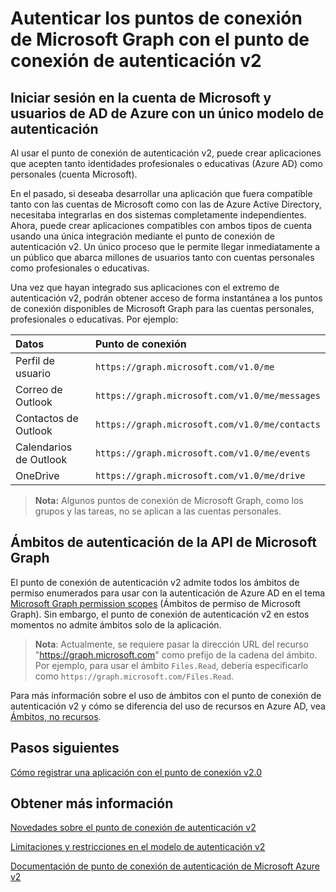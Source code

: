 # Autenticar los puntos de conexión de Microsoft Graph con el punto de conexión de autenticación v2


<!--
### Preview documentation
There are features and functionality of the converged authentication model that are not yet supported in the public preview period. You should be aware of them if you are building applications during the public preview. For more information, see [Limitations and restrictions of the converged authentication model preview](https://azure.microsoft.com/en-us/documentation/articles/active-directory-v2-limitations/).
-->

## Iniciar sesión en la cuenta de Microsoft y usuarios de AD de Azure con un único modelo de autenticación

Al usar el punto de conexión de autenticación v2, puede crear aplicaciones que acepten tanto identidades profesionales o educativas (Azure AD) como personales (cuenta Microsoft).

En el pasado, si deseaba desarrollar una aplicación que fuera compatible tanto con las cuentas de Microsoft como con las de Azure Active Directory, necesitaba integrarlas en dos sistemas completamente independientes. Ahora, puede crear aplicaciones compatibles con ambos tipos de cuenta usando una única integración mediante el punto de conexión de autenticación v2. Un único proceso que le permite llegar inmediatamente a un público que abarca millones de usuarios tanto con cuentas personales como profesionales o educativas.   

Una vez que hayan integrado sus aplicaciones con el extremo de autenticación v2, podrán obtener acceso de forma instantánea a los puntos de conexión disponibles de Microsoft Graph para las cuentas personales, profesionales o educativas. Por ejemplo: 

| Datos              | Punto de conexión                                       |
|:------------------|:-----------------------------------------------|
| Perfil de usuario      | `https://graph.microsoft.com/v1.0/me`          |
| Correo de Outlook      | `https://graph.microsoft.com/v1.0/me/messages` |
| Contactos de Outlook  | `https://graph.microsoft.com/v1.0/me/contacts` |
| Calendarios de Outlook | `https://graph.microsoft.com/v1.0/me/events`   |
| OneDrive          | `https://graph.microsoft.com/v1.0/me/drive`    |

 >**Nota:** Algunos puntos de conexión de Microsoft Graph, como los grupos y las tareas, no se aplican a las cuentas personales.  

## Ámbitos de autenticación de la API de Microsoft Graph

El punto de conexión de autenticación v2 admite todos los ámbitos de permiso enumerados para usar con la autenticación de Azure AD en el tema [Microsoft Graph permission scopes](permission_scopes.md) (Ámbitos de permiso de Microsoft Graph). Sin embargo, el punto de conexión de autenticación v2 en estos momentos no admite ámbitos solo de la aplicación.

>**Nota**: Actualmente, se requiere pasar la dirección URL del recurso "https://graph.microsoft.com" como prefijo de la cadena del ámbito. Por ejemplo, para usar el ámbito `Files.Read`, debería especificarlo como `https://graph.microsoft.com/Files.Read`.

Para más información sobre el uso de ámbitos con el punto de conexión de autenticación v2 y cómo se diferencia del uso de recursos en Azure AD, vea [Ámbitos, no recursos](https://azure.microsoft.com/en-us/documentation/articles/active-directory-v2-compare/#scopes-not-resources).

<!--
The table below lists the authentication scopes to use with the converged authentication model preview. For more information about using scopes with the converged authentication model, and how it differs from using resources in Azure AD, see [Scopes, not resources](https://azure.microsoft.com/en-us/documentation/articles/active-directory-v2-compare/#scopes-not-resources).


| **Scope**             | **Permission**                        | **Description**                                                                                                                                         |
|:----------------------|:--------------------------------------|:--------------------------------------------------------------------------------------------------------------------------------------------------------|
| `User.Read`           | Enable sign-in and read user profile  | Allows users to sign-in to the app, and allows the app to read the profile. It also allow the app to read basic company information of signed-in users. |
| `User.ReadWrite`      | Read and write access to user profile | Allows the app to read the profile of signed-in users, and to update profile information on behalf of signed-in users.                                  |
| `Mail.Read`           | Read user mail                        | Allows this app to read messages in user mailboxes.                                                                                                     |
| `Mail.ReadWrite`      | Read and write access to user mail    | Allows the app to read, update, create, and delete messages in user mailboxes.                                                                          |
| `Mail.Send`           | Send mail as a user                   | Allows the app to send messages as users in the organization.                                                                                           |
| `Contacts.Read`       | Read user contacts                    | Allows the app to read user contacts.                                                                                                                   |
| `Contacts.ReadWrite`  | Have full access to user contacts     | Allows the app to read, update, create and delete user contacts.                                                                                        |
| `Calendars.Read`      | Read user calendars                   | Allows the app to read events in user calendars.                                                                                                        |
| `Calendars.ReadWrite` | Have full access to user calendars    | Allows the app to read, update, create, and delete events in user calendars.                                                                            |
| `Files.Read`          | Read users' files                     | Allows the application to read the current user's files.                                                                                                |
| `Files.ReadWrite`     | Edit or delete users' files           | Allows the app to edit or delete the current user's files.                                                                                              |
| `openid`              | Sign users in                         | Allows users to sign in to the app and allows the app to see basic user profile information.                                                            |
| `offline_access`      | Read and write user's information     | Allows the app to see and update user's data, even when the user is not actively using the app.                                                         |

**Note**: currently it is required to pass the resource url of 'https://graph.microsoft.com' as prefix for the scope string. For example, to use the `Files.Read` scope you would specify the scope as `https://graph.microsoft.com/Files.Read`.
-->


## Pasos siguientes

[Cómo registrar una aplicación con el punto de conexión v2.0](https://azure.microsoft.com/en-us/documentation/articles/active-directory-v2-app-registration/)

## Obtener más información

[Novedades sobre el punto de conexión de autenticación v2](https://azure.microsoft.com/en-us/documentation/articles/active-directory-v2-compare)

[Limitaciones y restricciones en el modelo de autenticación v2](https://azure.microsoft.com/en-us/documentation/articles/active-directory-v2-limitations/)

[Documentación de punto de conexión de autenticación de Microsoft Azure v2](https://azure.microsoft.com/en-us/documentation/articles/?service=active-directory&term=app+model+v2.0)
